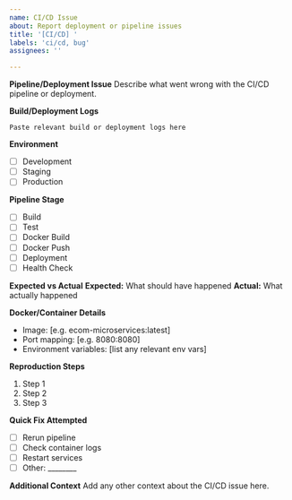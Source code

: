 ```yaml
---
name: CI/CD Issue
about: Report deployment or pipeline issues
title: '[CI/CD] '
labels: 'ci/cd, bug'
assignees: ''

---
```


**Pipeline/Deployment Issue**
Describe what went wrong with the CI/CD pipeline or deployment.

**Build/Deployment Logs**
```
Paste relevant build or deployment logs here
```

**Environment**
- [ ] Development
- [ ] Staging
- [ ] Production

**Pipeline Stage**
- [ ] Build
- [ ] Test
- [ ] Docker Build
- [ ] Docker Push
- [ ] Deployment
- [ ] Health Check

**Expected vs Actual**
**Expected:** What should have happened
**Actual:** What actually happened

**Docker/Container Details**
- Image: [e.g. ecom-microservices:latest]
- Port mapping: [e.g. 8080:8080]
- Environment variables: [list any relevant env vars]

**Reproduction Steps**
1. Step 1
2. Step 2
3. Step 3

**Quick Fix Attempted**
- [ ] Rerun pipeline
- [ ] Check container logs
- [ ] Restart services
- [ ] Other: ________

**Additional Context**
Add any other context about the CI/CD issue here.